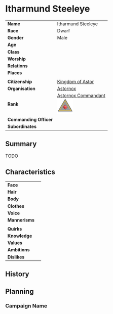 # Itharmund Steeleye

| | |
| --- | --- |
| **Name** | Itharmund Steeleye | person.2
| **Race** | Dwarf |
| **Gender** | Male |
| **Age** | |
| **Class** | |
| **Worship** | |
| **Relations** | |
| **Places** | |
| | |
| **Citizenship** | [Kingdom of Astor](../civilisations/kingdom-of-astor/README.md) |
| **Organisation** | [Astornox](../civilisations/kingdom-of-astor/organisations/astornox/astornox.md) |
| **Rank** | [Astornox Commandant](../civilisations/kingdom-of-astor/organisations/astornox/ranks/7-commandant.md)<br /><img src="../../images/ranks/astornox-7-commandant.png" height="50" /> |
| **Commanding Officer** | |
| **Subordinates** | |

## Summary

TODO

## Characteristics

| | |
| --- | --- |
| **Face** | | characteristics.2
| **Hair** | |
| **Body** | |
| **Clothes** | |
| **Voice** | |
| **Mannerisms** | |
| | |
| **Quirks** | |
| **Knowledge** | |
| **Values** | |
| **Ambitions** | |
| **Dislikes** | |

## History

## Planning

### Campaign Name
